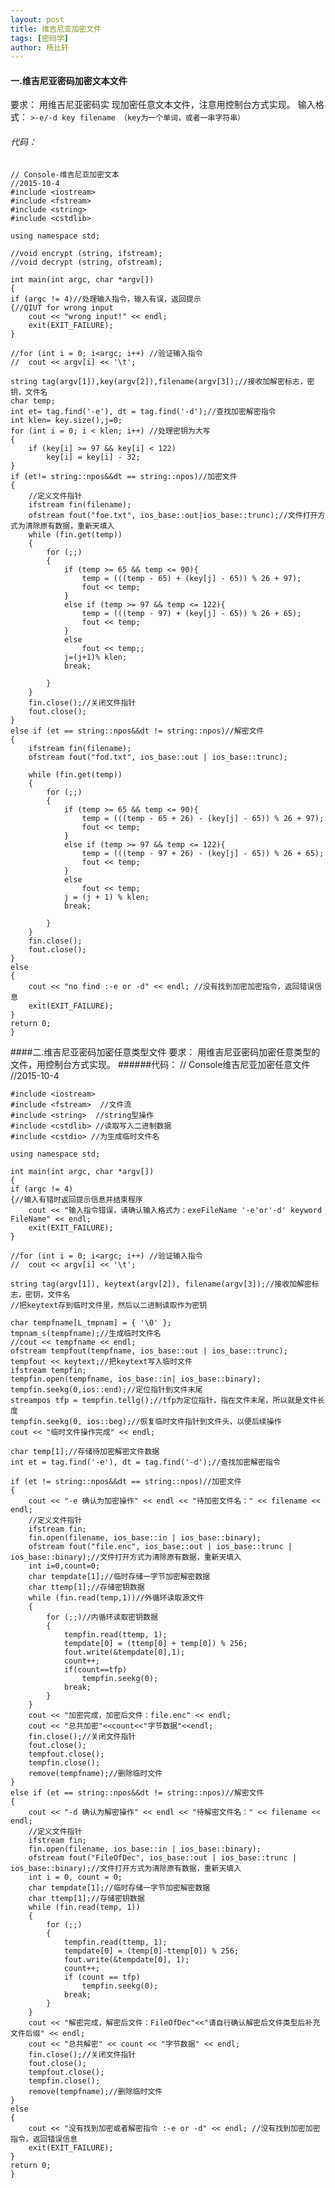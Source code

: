 ```yaml
---
layout: post
title: 维吉尼亚加密文件
tags: [密码学]
author: 杨比轩
---
```


#### 一.维吉尼亚密码加密文本文件
要求：
用维吉尼亚密码实 现加密任意文本文件，注意用控制台方式实现。
输入格式：
`>-e/-d key filename （key为一个单词，或者一串字符串）`

###### 代码：
    // Console-维吉尼亚加密文本
    //2015-10-4
    #include <iostream>
    #include <fstream>
    #include <string>
    #include <cstdlib>

    using namespace std;

    //void encrypt (string, ifstream);
    //void decrypt (string, ofstream);

    int main(int argc, char *argv[])
    {
	if (argc != 4)//处理输入指令，输入有误，返回提示
	{//QIUT for wrong input
		cout << "wrong input!" << endl;
		exit(EXIT_FAILURE);
	}

	//for (int i = 0; i<argc; i++) //验证输入指令
	//	cout << argv[i] << '\t';

	string tag(argv[1]),key(argv[2]),filename(argv[3]);//接收加解密标志，密钥，文件名
	char temp;
	int et= tag.find('-e'), dt = tag.find('-d');//查找加密解密指令
	int klen= key.size(),j=0;
	for (int i = 0; i < klen; i++) //处理密钥为大写
	{
		if (key[i] >= 97 && key[i] < 122)
			key[i] = key[i] - 32;
	}
	if (et!= string::npos&&dt == string::npos)//加密文件
	{
		//定义文件指针
		ifstream fin(filename);
		ofstream fout("foe.txt", ios_base::out|ios_base::trunc);//文件打开方式为清除原有数据，重新天填入
		while (fin.get(temp))
		{
			for (;;)
			{
				if (temp >= 65 && temp <= 90){
					temp = (((temp - 65) + (key[j] - 65)) % 26 + 97);
					fout << temp;
				}
				else if (temp >= 97 && temp <= 122){
					temp = (((temp - 97) + (key[j] - 65)) % 26 + 65);
					fout << temp;
				}
				else
					fout << temp;;
				j=(j+1)% klen;
				break;

			}
		}
		fin.close();//关闭文件指针
		fout.close();
	}
	else if (et == string::npos&&dt != string::npos)//解密文件
	{ 
		ifstream fin(filename);
		ofstream fout("fod.txt", ios_base::out | ios_base::trunc);

		while (fin.get(temp))
		{
			for (;;)
			{
				if (temp >= 65 && temp <= 90){
					temp = (((temp - 65 + 26) - (key[j] - 65)) % 26 + 97);
					fout << temp;
				}
				else if (temp >= 97 && temp <= 122){
					temp = (((temp - 97 + 26) - (key[j] - 65)) % 26 + 65);
				    fout << temp;
		     	}
				else
					fout << temp;
				j = (j + 1) % klen;
				break;

			}
		}
		fin.close();
		fout.close();
	}
	else
	{
		cout << "no find :-e or -d" << endl; //没有找到加密加密指令，返回错误信息
		exit(EXIT_FAILURE);
	}
	return 0;
    }

####二.维吉尼亚密码加密任意类型文件
要求：
用维吉尼亚密码加密任意类型的文件，用控制台方式实现。
######代码：
    // Console维吉尼亚加密任意文件
    //2015-10-4

    #include <iostream>
    #include <fstream>  //文件流
    #include <string>  //string型操作
    #include <cstdlib> //读取写入二进制数据
    #include <cstdio> //为生成临时文件名

    using namespace std;

    int main(int argc, char *argv[])
    {
	if (argc != 4)
	{//输入有错时返回提示信息并结束程序
		cout << "输入指令错误，请确认输入格式为：exeFileName '-e'or'-d' keyword FileName" << endl;
		exit(EXIT_FAILURE);
	}

	//for (int i = 0; i<argc; i++) //验证输入指令
	//	cout << argv[i] << '\t';

	string tag(argv[1]), keytext(argv[2]), filename(argv[3]);//接收加解密标志，密钥，文件名
	//把keytext存到临时文件里，然后以二进制读取作为密钥

	char tempfname[L_tmpnam] = { '\0' };
	tmpnam_s(tempfname);//生成临时文件名
	//cout << tempfname << endl;
	ofstream tempfout(tempfname, ios_base::out | ios_base::trunc);
	tempfout << keytext;//把keytext写入临时文件
	ifstream tempfin;
	tempfin.open(tempfname, ios_base::in| ios_base::binary);
	tempfin.seekg(0,ios::end);//定位指针到文件末尾
	streampos tfp = tempfin.tellg();//tfp为定位指针，指在文件末尾，所以就是文件长度
	tempfin.seekg(0, ios::beg);//恢复临时文件指针到文件头，以便后续操作
	cout << "临时文件操作完成" << endl;

	char temp[1];//存储待加密解密文件数据
	int et = tag.find('-e'), dt = tag.find('-d');//查找加密解密指令

	if (et != string::npos&&dt == string::npos)//加密文件
	{
		cout << "-e 确认为加密操作" << endl << "待加密文件名：" << filename << endl;
		//定义文件指针
		ifstream fin;
		fin.open(filename, ios_base::in | ios_base::binary);
		ofstream fout("file.enc", ios_base::out | ios_base::trunc | ios_base::binary);//文件打开方式为清除原有数据，重新天填入
		int i=0,count=0;
		char tempdate[1];//临时存储一字节加密解密数据
		char ttemp[1];//存储密钥数据
		while (fin.read(temp,1))//外循环读取源文件
		{
			for (;;)//内循环读取密钥数据
			{
				tempfin.read(ttemp, 1);
				tempdate[0] = (ttemp[0] + temp[0]) % 256;
				fout.write(&tempdate[0],1);
				count++;
				if(count==tfp)
					tempfin.seekg(0);
				break;
			}
		}
		cout << "加密完成，加密后文件：file.enc" << endl;
		cout << "总共加密"<<count<<"字节数据"<<endl;
		fin.close();//关闭文件指针
		fout.close();
		tempfout.close();
		tempfin.close();
		remove(tempfname);//删除临时文件
	}
	else if (et == string::npos&&dt != string::npos)//解密文件
	{
		cout << "-d 确认为解密操作" << endl << "待解密文件名：" << filename << endl;
		//定义文件指针
		ifstream fin;
		fin.open(filename, ios_base::in | ios_base::binary);
		ofstream fout("FileOfDec", ios_base::out | ios_base::trunc | ios_base::binary);//文件打开方式为清除原有数据，重新天填入
		int i = 0, count = 0;
		char tempdate[1];//临时存储一字节加密解密数据
		char ttemp[1];//存储密钥数据
		while (fin.read(temp, 1))
		{
			for (;;)
			{
				tempfin.read(ttemp, 1);
				tempdate[0] = (temp[0]-ttemp[0]) % 256;
				fout.write(&tempdate[0], 1);
				count++;
				if (count == tfp)
					tempfin.seekg(0);
				break;
			}
		}
		cout << "解密完成，解密后文件：FileOfDec"<<"请自行确认解密后文件类型后补充文件后缀" << endl;
		cout << "总共解密" << count << "字节数据" << endl;
		fin.close();//关闭文件指针
		fout.close();
		tempfout.close();
		tempfin.close();
		remove(tempfname);//删除临时文件
	}
	else
	{
		cout << "没有找到加密或者解密指令 :-e or -d" << endl; //没有找到加密加密指令，返回错误信息
		exit(EXIT_FAILURE);
	}
	return 0;
    }
